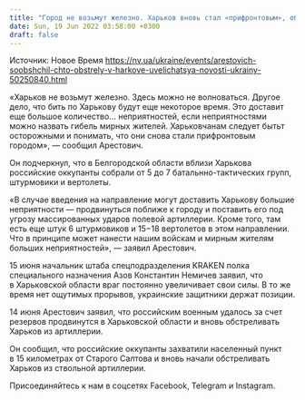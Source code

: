 ```yaml
---
title: "Город не возьмут железно. Харьков вновь стал «прифронтовым», обстрелы увеличились — Арестович"
date: Sun, 19 Jun 2022 03:58:00 +0300
draft: false
---
```

Источник: Новое Время https://nv.ua/ukraine/events/arestovich-soobshchil-chto-obstrely-v-harkove-uvelichatsya-novosti-ukrainy-50250840.html


«Харьков не возьмут железно. Здесь можно не волноваться. Другое дело, что бить по Харькову будут еще некоторое время. Это доставит еще большое количество… неприятностей, если неприятностями можно назвать гибель мирных жителей. Харьковчанам следует бытьт осторожными и понимать, что они снова стали прифронтовым городом», — сообщил Арестович.

Он подчеркнул, что в Белгородской области вблизи Харькова российские оккупанты собрали от 5 до 7 батальнно-тактических групп, штурмовики и вертолеты.

«В случае введения на направление могут доставить Харькову большие неприятности — продвинуться поближе к городу и поставить его под угрозу массированных ударов полевой артиллерии. Кроме того, там есть еще штук 6 штурмовиков и 15−18 вертолетов в этом направлении. Что в принципе может нанести нашим войскам и мирным жителям больших неприятностей», — заявил Арестович.

15 июня начальник штаба спецподразделения KRAKEN полка специального назначения Азов Константин Немичев заявил, что в Харьковской области враг постоянно увеличивает свои силы. В то же время нет ощутимых прорывов, украинские защитники держат позиции.

14 июня Арестович заявил, что российским военным удалось за счет резервов продвинутся в Харьковской области и вновь обстреливать Харьков из артиллерии.

Он сообщил, что российские оккупанты захватили населенный пункт в 15 километрах от Старого Салтова и вновь начали обстреливать Харьков из ствольной артиллерии.

Присоединяйтесь к нам в соцсетях Facebook, Telegram и Instagram.
